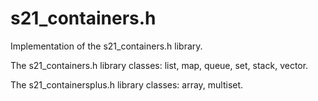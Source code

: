 # s21_containers.h
Implementation of the s21_containers.h library.

The s21_containers.h library classes: list, map, queue, set, stack, vector.

The s21_containersplus.h library classes: array, multiset.
